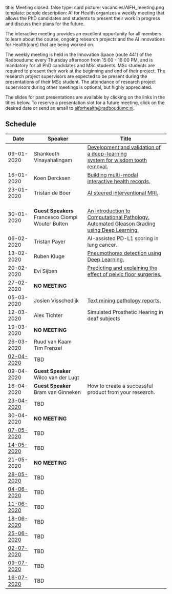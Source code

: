 title: Meeting 
closed: false 
type: card 
picture: vacancies/AIFH_meeting.png 
template: people 
description: AI for Health organizes a weekly meeting that allows the PhD candidates and students to present their work in progress and discuss their plans for the future.

The interactive meeting provides an excellent opportunity for all members to learn about the course, ongoing research projects and the AI innovations for Health(care) that are being worked on. 

The weekly meeting is held in the Innovation Space (route 441) of the Radboudumc every Thursday afternoon from 15:00 - 16:00 PM, and is mandatory for all PhD candidates and MSc students. MSc students are required to present their work at the beginning and end of their project. The research project supervisors are expected to be present during the presentations of their MSc student. The attendance of research project supervisors during other meetings is optional, but highly appreciated. 

The slides for past presentations are available by clicking on the links in the titles below. To reserve a presentation slot for a future meeting, click on the desired date or send an email to [aiforhealth@radboudumc.nl](mailto:aiforhealth@radboudumc.nl).

## Schedule

| Date    | Speaker           |   Title    |
| --------        |    ----  |          --- |
| 09-01-2020      | Shankeeth Vinayahalingam       | [Development and validation of a deep-learning <br> system for wisdom tooth removal.](https://drive.google.com/open?id=14EI95gwzb2WojLpZGzk0t8oJvmGu8LuI)   |
| 16-01-2020   | Koen Dercksen        | [Building multi-modal interactive health records.](https://drive.google.com/open?id=1iF8OF520Tze2YGY6hLcQem0ticioMU8J)      |
| 23-01-2020   | Tristan de Boer   | [AI steered interventional MRI.](https://drive.google.com/open?id=18MnSThorfFcqJIq5z8Qwr0UT4rAjg9fr)       |
| 30-01-2020   | **Guest Speakers** <br> Francesco Ciompi <br> Wouter Bulten   |  <br> [An introduction to Computational Pathology.](https://drive.google.com/open?id=1IE_COqyU5KDI4smXUZPwaAj1MKYKIK7b) <br> [Automated Gleason Grading using Deep Learning.](https://drive.google.com/open?id=1BtyDqtFcOwvfuwvnFAmz38hTOfpkTDu2)    |
| 06-02-2020   | Tristan Payer   | AI-assisted PD-L1 scoring in lung cancer.       |
| 13-02-2020   | Ruben Kluge  | [Pneumothorax detection using Deep Learning.](https://drive.google.com/open?id=1ftGLhnryHfIR_ao0QI-MxDxjGWazmKis)  |
| 20-02-2020   | Evi Sijben   | [Predicting and explaining the effect of pelvic floor surgeries.](https://drive.google.com/open?id=19jeN4hVsG_qpeZmKb9XqOY_tG_Lb9mvJ)  |
| 27-02-2020   | **NO MEETING**  |    |
| 05-03-2020   | Josien Visschedijk   | [Text mining pathology reports.](https://drive.google.com/file/d/1PxBlrPV0EZru659kIjR2vqc_4w6mb76S/view)  |
| 12-03-2020   | Alex Tichter   | Simulated Prosthetic Hearing in deaf subjects   |
| 19-03-2020   | **NO MEETING**  |     |
| 26-03-2020   | Ruud van Kaam <br> Tim Frenzel   |    |
| [02-04-2020](mailto:aiforhealth@radboudumc.nl?subject=Presentation%202-4-2020)   | TBD   |    |
| 09-04-2020  | **Guest Speaker** <br> Wilco van der Lugt   |    |
| 16-04-2020  | **Guest Speaker** <br> Bram van Ginneken   |  How to create a successful product from your research.  |
| [23-04-2020](mailto:aiforhealth@radboudumc.nl?subject=Presentation%2023-4-2020)   | TBD   |    |
| 30-04-2020  | **NO MEETING**   |    |
| [07-05-2020](mailto:aiforhealth@radboudumc.nl?subject=Presentation%207-5-2020)   | TBD   |    |
| [14-05-2020](mailto:aiforhealth@radboudumc.nl?subject=Presentation%2014-5-2020)   | TBD   |    |
| 21-05-2020 | **NO MEETING**   |    |
| [28-05-2020](mailto:aiforhealth@radboudumc.nl?subject=Presentation%2028-5-2020)   | TBD   |    |
| [04-06-2020](mailto:aiforhealth@radboudumc.nl?subject=Presentation%204-6-2020)   | TBD   |    |
| [11-06-2020](mailto:aiforhealth@radboudumc.nl?subject=Presentation%2011-6-2020)   | TBD   |    |
| [18-06-2020](mailto:aiforhealth@radboudumc.nl?subject=Presentation%2018-6-2020)   | TBD   |    |
| [25-06-2020](mailto:aiforhealth@radboudumc.nl?subject=Presentation%2025-6-2020)   | TBD   |    |
| [02-07-2020](mailto:aiforhealth@radboudumc.nl?subject=Presentation%202-7-2020)   | TBD   |    |
| [09-07-2020](mailto:aiforhealth@radboudumc.nl?subject=Presentation%209-7-2020)   | TBD   |    |
| [16-07-2020](mailto:aiforhealth@radboudumc.nl?subject=Presentation%2016-7-2020)   | TBD   |    |
